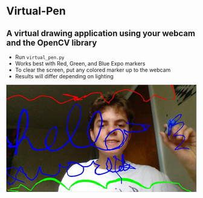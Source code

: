 # **Virtual-Pen**
## A virtual drawing application using your webcam and the OpenCV library
* Run `virtual_pen.py`
* Works best with Red, Green, and Blue Expo markers
* To clear the screen, put any colored marker up to the webcam
* Results will differ depending on lighting









![github-small](https://github.com/camdowless/Virtual-Pen/blob/master/demo_pic.jpg)
